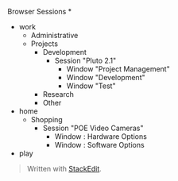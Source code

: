 Browser Sessions
* 
* work
	* Administrative
	* Projects
		* Development
			* Session "Pluto 2.1"
				* Window "Project Management"
				* Window "Development"
				* Window "Test" 
		* Research
		* Other
* home
	* Shopping
		* Session "POE Video Cameras"
			* Window : Hardware Options
			* Window : Software Options
* play

> Written with [StackEdit](https://stackedit.io/).
<!--stackedit_data:
eyJoaXN0b3J5IjpbNDE4MjI3OTk3XX0=
-->